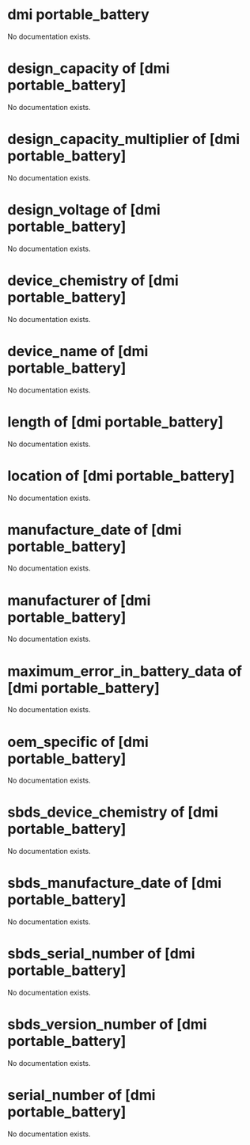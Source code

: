 # dmi portable_battery

No documentation exists.

# design_capacity of [dmi portable_battery]

No documentation exists.

# design_capacity_multiplier of [dmi portable_battery]

No documentation exists.

# design_voltage of [dmi portable_battery]

No documentation exists.

# device_chemistry of [dmi portable_battery]

No documentation exists.

# device_name of [dmi portable_battery]

No documentation exists.

# length of [dmi portable_battery]

No documentation exists.

# location of [dmi portable_battery]

No documentation exists.

# manufacture_date of [dmi portable_battery]

No documentation exists.

# manufacturer of [dmi portable_battery]

No documentation exists.

# maximum_error_in_battery_data of [dmi portable_battery]

No documentation exists.

# oem_specific of [dmi portable_battery]

No documentation exists.

# sbds_device_chemistry of [dmi portable_battery]

No documentation exists.

# sbds_manufacture_date of [dmi portable_battery]

No documentation exists.

# sbds_serial_number of [dmi portable_battery]

No documentation exists.

# sbds_version_number of [dmi portable_battery]

No documentation exists.

# serial_number of [dmi portable_battery]

No documentation exists.
